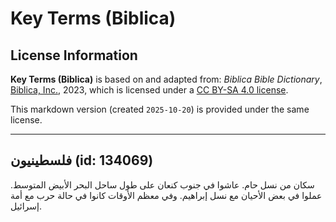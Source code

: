 # Key Terms (Biblica)

## License Information

**Key Terms (Biblica)** is based on and adapted from: _Biblica Bible Dictionary_, [Biblica, Inc.](https://www.biblica.com/), 2023, which is licensed under a [CC BY-SA 4.0 license](https://creativecommons.org/licenses/by-sa/4.0/legalcode.en).

This markdown version (created `2025-10-20`) is provided under the same license.



--------------------------------

## فلسطينيون (id: 134069)

سكان من نسل حام. عاشوا في جنوب كنعان على طول ساحل البحر الأبيض المتوسط. عملوا في بعض الأحيان مع نسل إبراهيم. وفي معظم الأوقات كانوا في حالة حرب مع أمة إسرائيل.


